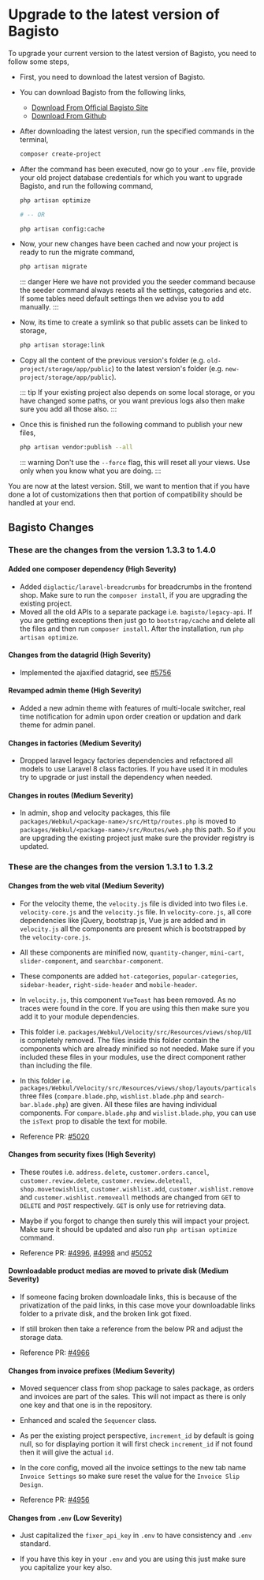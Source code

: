 # Upgrade to the latest version of Bagisto

To upgrade your current version to the latest version of Bagisto, you need to follow some steps,

- First, you need to download the latest version of Bagisto.

- You can download Bagisto from the following links,

  - [Download From Official Bagisto Site](https://bagisto.com/en/download/)
  - [Download From Github](https://github.com/bagisto/bagisto)

- After downloading the latest version, run the specified commands in the terminal,

  ~~~sh
  composer create-project
  ~~~

- After the command has been executed, now go to your `.env` file, provide your old project database credentials for which you want to upgrade Bagisto, and run the following command,

  ~~~sh
  php artisan optimize

  # -- OR

  php artisan config:cache
  ~~~

- Now, your new changes have been cached and now your project is ready to run the migrate command,

  ~~~sh
  php artisan migrate
  ~~~

  ::: danger
    Here we have not provided you the seeder command because the seeder command always resets all the settings, categories and etc. If some tables need default settings then we advise you to add manually.
  :::

- Now, its time to create a symlink so that public assets can be linked to storage,

  ~~~sh
  php artisan storage:link
  ~~~

- Copy all the content of the previous version's folder (e.g. `old-project/storage/app/public`) to the latest version's folder (e.g. `new-project/storage/app/public`).

  ::: tip
    If your existing project also depends on some local storage, or you have changed some paths, or you want previous logs also then make sure you add all those also.
  :::

- Once this is finished run the following command to publish your new files,

  ~~~sh
  php artisan vendor:publish --all
  ~~~

  ::: warning
    Don't use the `--force` flag, this will reset all your views. Use only when you know what you are doing.
  :::

You are now at the latest version. Still, we want to mention that if you have done a lot of customizations then that portion of compatibility should be handled at your end.

## Bagisto Changes

### These are the changes from the version 1.3.3 to 1.4.0

#### Added one composer dependency (High Severity)

- Added `diglactic/laravel-breadcrumbs` for breadcrumbs in the frontend shop. Make sure to run the `composer install`, if you are upgrading the existing project.
- Moved all the old APIs to a separate package i.e. `bagisto/legacy-api`. If you are getting exceptions then just go to `bootstrap/cache` and delete all the files and then run `composer install`. After the installation, run `php artisan optimize`.

#### Changes from the datagrid (High Severity)

- Implemented the ajaxified datagrid, see [#5756](https://github.com/bagisto/bagisto/pull/5756)

#### Revamped admin theme (High Severity)

- Added a new admin theme with features of multi-locale switcher, real time notification for admin upon order creation or updation and dark theme for admin panel.

#### Changes in factories (Medium Severity)

- Dropped laravel legacy factories dependencies and refactored all models to use Laravel 8 class factories. If you have used it in modules try to upgrade or just install the dependency when needed.

#### Changes in routes (Medium Severity)

- In admin, shop and velocity packages, this file `packages/Webkul/<package-name>/src/Http/routes.php` is moved to `packages/Webkul/<package-name>/src/Routes/web.php` this path. So if you are upgrading the existing project just make sure the provider registry is updated.

### These are the changes from the version 1.3.1 to 1.3.2

#### Changes from the web vital (Medium Severity)

- For the velocity theme, the `velocity.js` file is divided into two files i.e. `velocity-core.js` and the `velocity.js` file. In `velocity-core.js`, all core dependencies like jQuery, bootstrap js, Vue js are added and in `velocity.js` all the components are present which is bootstrapped by the `velocity-core.js`.

- All these components are minified now, `quantity-changer`, `mini-cart`, `slider-component`, and `searchbar-component`.

- These components are added `hot-categories`, `popular-categories`, `sidebar-header`, `right-side-header` and `mobile-header`.

- In `velocity.js`, this component `VueToast` has been removed. As no traces were found in the core. If you are using this then make sure you add it to your module dependencies.

- This folder  i.e. `packages/Webkul/Velocity/src/Resources/views/shop/UI` is completely removed. The files inside this folder contain the components which are already minified so not needed. Make sure if you included these files in your modules, use the direct component rather than including the file.

- In this folder i.e. `packages/Webkul/Velocity/src/Resources/views/shop/layouts/particals` three files (`compare.blade.php`, `wishlist.blade.php` and `search-bar.blade.php`) are given. All these files are having individual components. For `compare.blade.php` and `wislist.blade.php`, you can use the `isText` prop to disable the text for mobile.

- Reference PR: [#5020](https://github.com/bagisto/bagisto/pull/5020)

#### Changes from security fixes (High Severity)

- These routes i.e. `address.delete`, `customer.orders.cancel`, `customer.review.delete`, `customer.review.deleteall`, `shop.movetowishlist`, `customer.wishlist.add`, `customer.wishlist.remove` and `customer.wishlist.removeall` methods are changed from `GET` to `DELETE` and `POST` respectively. `GET` is only use for retrieving data.

- Maybe if you forgot to change then surely this will impact your project. Make sure it should be updated and also run `php artisan optimize` command.

- Reference PR: [#4996](https://github.com/bagisto/bagisto/pull/4996), [#4998](https://github.com/bagisto/bagisto/pull/4998) and [#5052](https://github.com/bagisto/bagisto/pull/5052)

#### Downloadable product medias are moved to private disk (Medium Severity)

- If someone facing broken downloadale links, this is because of the privatization of the paid links, in this case move your downloadable links folder to a private disk, and the broken link got fixed.

- If still broken then take a reference from the below PR and adjust the storage data.

- Reference PR: [#4966](https://github.com/bagisto/bagisto/pull/4966)

#### Changes from invoice prefixes (Medium Severity)

- Moved sequencer class from shop package to sales package, as orders and invoices are part of the sales. This will not impact as there is only one key and that one is in the repository.

- Enhanced and scaled the `Sequencer` class.

- As per the existing project perspective, `increment_id` by default is going null, so for displaying portion it will first check `increment_id` if not found then it will give the actual `id`.

- In the core config, moved all the invoice settings to the new tab name `Invoice Settings` so make sure reset the value for the `Invoice Slip Design`.

- Reference PR: [#4956](https://github.com/bagisto/bagisto/pull/4956)

#### Changes from `.env` (Low Severity)

- Just capitalized the  `fixer_api_key` in `.env` to have consistency and `.env` standard.

- If you have this key in your `.env` and you are using this just make sure you capitalize your key also.

